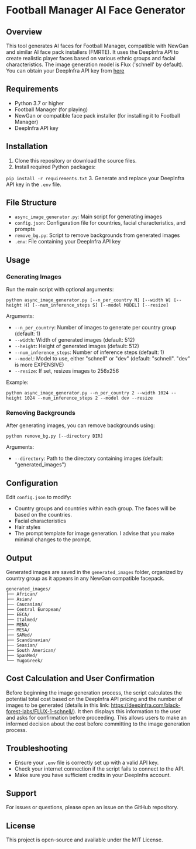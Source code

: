 # Football Manager AI Face Generator

## Overview

This tool generates AI faces for Football Manager, compatible with NewGan and similar AI face pack installers (FMRTE). It uses the DeepInfra API to create realistic player faces based on various ethnic groups and facial characteristics. The image generation model is Flux ('schnell' by default). You can obtain your DeepInfra API key from [here](https://deepinfra.com/)

## Requirements

- Python 3.7 or higher
- Football Manager (for playing)
- NewGan or compatible face pack installer (for installing it to Football Manager)
- DeepInfra API key

## Installation

1. Clone this repository or download the source files.
2. Install required Python packages:

`pip install -r requirements.txt`
3. Generate and replace your DeepInfra API key in the `.env` file.


## File Structure

- `async_image_generator.py`: Main script for generating images
- `config.json`: Configuration file for countries, facial characteristics, and prompts
- `remove_bg.py`: Script to remove backgrounds from generated images
- `.env`: File containing your DeepInfra API key

## Usage

### Generating Images

Run the main script with optional arguments:

`python async_image_generator.py [--n_per_country N] [--width W] [--height H] [--num_inference_steps S] [--model MODEL] [--resize]`

Arguments:
- `--n_per_country`: Number of images to generate per country group (default: 1)
- `--width`: Width of generated images (default: 512)
- `--height`: Height of generated images (default: 512)
- `--num_inference_steps`: Number of inference steps (default: 1)
- `--model`: Model to use, either "schnell" or "dev" (default: "schnell". "dev" is more EXPENSIVE)
- `--resize`: If set, resizes images to 256x256

Example:

`python async_image_generator.py --n_per_country 2 --width 1024 --height 1024 --num_inference_steps 2 --model dev --resize`

### Removing Backgrounds

After generating images, you can remove backgrounds using:

`python remove_bg.py [--directory DIR]`

Arguments:
- `--directory`: Path to the directory containing images (default: "generated_images")

## Configuration

Edit `config.json` to modify:
- Country groups and countries within each group. The faces will be based on the countries.
- Facial characteristics
- Hair styles
- The prompt template for image generation. I advise that you make minimal changes to the prompt.

## Output

Generated images are saved in the `generated_images` folder, organized by country group as it appears in any NewGan compatible facepack.

```
generated_images/
├── African/
├── Asian/
├── Caucasian/
├── Central European/
├── EECA/
├── Italmed/
├── MENA/
├── MESA/
├── SAMed/
├── Scandinavian/
├── Seasian/
├── South American/
├── SpanMed/
└── YugoGreek/
```

## Cost Calculation and User Confirmation

Before beginning the image generation process, the script calculates the potential total cost based on the DeepInfra API pricing and the number of images to be generated (details in this link: https://deepinfra.com/black-forest-labs/FLUX-1-schnell/). It then displays this information to the user and asks for confirmation before proceeding. This allows users to make an informed decision about the cost before committing to the image generation process.


## Troubleshooting

- Ensure your `.env` file is correctly set up with a valid API key.
- Check your internet connection if the script fails to connect to the API.
- Make sure you have sufficient credits in your DeepInfra account.

## Support

For issues or questions, please open an issue on the GitHub repository.

## License

This project is open-source and available under the MIT License.
